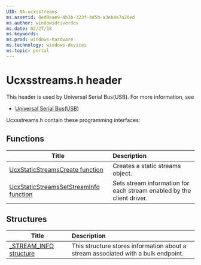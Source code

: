 ```yaml
---
UID: NA:ucxsstreams
ms.assetid: 0ed0eae9-4b3b-323f-bd5b-a3eb4e7a26ed
ms.author: windowsdriverdev
ms.date: 02/27/18
ms.keywords: 
ms.prod: windows-hardware
ms.technology: windows-devices
ms.topic: portal
---
```


# Ucxsstreams.h header



This header is used by Universal Serial Bus(USB). For more information, see
- [Universal Serial Bus(USB)](../_usbref/index.md)

Ucxsstreams.h contain these programming interfaces:


## Functions

| Title   | Description   |
| ---- |:---- |
| [UcxStaticStreamsCreate function](nf-ucxsstreams-ucxstaticstreamscreate.md) | Creates a static streams object. |
| [UcxStaticStreamsSetStreamInfo function](nf-ucxsstreams-ucxstaticstreamssetstreaminfo.md) | Sets stream information for each stream enabled by the client driver. |

## Structures

| Title   | Description   |
| ---- |:---- |
| [_STREAM_INFO structure](ns-ucxsstreams-_stream_info.md) | This structure stores information about a stream associated with a bulk endpoint. |
